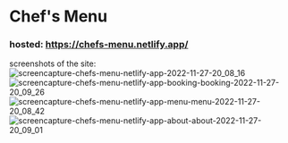 # Chef's Menu

### hosted: https://chefs-menu.netlify.app/

screenshots of the site:
![screencapture-chefs-menu-netlify-app-2022-11-27-20_08_16](https://user-images.githubusercontent.com/85427449/204141122-a8d789d3-9013-401c-b2d1-dbe4ec8afd85.png)
![screencapture-chefs-menu-netlify-app-booking-booking-2022-11-27-20_09_26](https://user-images.githubusercontent.com/85427449/204141121-e4f4dc8c-c88d-4e81-9b24-200d765d7756.png)
![screencapture-chefs-menu-netlify-app-menu-menu-2022-11-27-20_08_42](https://user-images.githubusercontent.com/85427449/204141125-4ddf49d2-a680-4b54-ab90-34288f851a8e.png)
![screencapture-chefs-menu-netlify-app-about-about-2022-11-27-20_09_01](https://user-images.githubusercontent.com/85427449/204141128-aa8a5d69-abbb-4529-bcc2-90e2922ce2a4.png)
